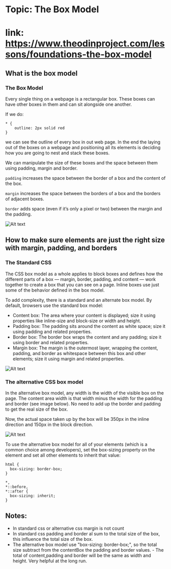 # Topic: The Box Model

# link: https://www.theodinproject.com/lessons/foundations-the-box-model

## What is the box model

### The Box Model
Every single thing on a webpage is a rectangular box. These boxes can have other boxes in them and can sit alongside one another. 

If we do:

```
* {
    outline: 2px solid red
}
```

we can see the outline of every box in out web page. In the end the laying out of the boxes on a webpage and positioning all its elements is deciding how you are going to nest and stack these boxes.

We can manipulate the size of these boxes and the space between them using padding, margin and border.

```padding``` increases the space between the border of a box and the content of the box.

```margin``` increases the space between the borders of a box and the borders of adjacent boxes.

```border``` adds space (even if it’s only a pixel or two) between the margin and the padding.



![Alt text](image.png)


## How to make sure elements are just the right size with margin, padding, and borders

### The Standard CSS 
The CSS box model as a whole applies to block boxes and defines how the different parts of a box — margin, border, padding, and content — work together to create a box that you can see on a page. Inline boxes use just some of the behavior defined in the box model.

To add complexity, there is a standard and an alternate box model. By default, browsers use the standard box model:

- Content box: The area where your content is displayed; size it using properties like inline-size and block-size or width and height.
- Padding box: The padding sits around the content as white space; size it using padding and related properties.
- Border box: The border box wraps the content and any padding; size it using border and related properties.
- Margin box: The margin is the outermost layer, wrapping the content, padding, and border as whitespace between this box and other elements; size it using margin and related properties.

![Alt text](image-1.png)


### The alternative CSS box model
In the alternative box model, any width is the width of the visible box on the page. The content area width is that width minus the width for the padding and border (see image below). No need to add up the border and padding to get the real size of the box.

Now, the actual space taken up by the box will be 350px in the inline direction and 150px in the block direction.

![Alt text](image-2.png)

To use the alternative box model for all of your elements (which is a common choice among developers), set the box-sizing property on the <html> element and set all other elements to inherit that value:

```
html {
  box-sizing: border-box;
}

*,
*::before,
*::after {
  box-sizing: inherit;
}
```

## Notes:
- In standard css or alternative css margin is not count
- In standard css padding and border al sum to the total size of the box, this influence the total size of the box.
- The alternative box model use "box-sizing: border-box;", so the total size subtract from the contentBox the padding and border values. - The total of content,padding and border will be the same as width and height. Very helpful at the long run.



